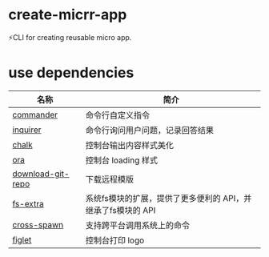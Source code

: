 # create-micrr-app
⚡CLI for creating reusable micro app.


# use dependencies
|  名称   | 简介  |
|  ----  | ----  |
| [commander](https://github.com/tj/commander.js/blob/master/Readme_zh-CN.md)  | 命令行自定义指令 |
| [inquirer](https://github.com/SBoudrias/Inquirer.js/)  | 命令行询问用户问题，记录回答结果 |
| [chalk](https://www.npmjs.com/package/chalk)  | 控制台输出内容样式美化 |
| [ora](https://www.npmjs.com/package/ora)  | 控制台 loading 样式 |
| [download-git-repo](https://www.npmjs.com/package/download-git-repo)  | 下载远程模版 |
| [fs-extra](https://www.npmjs.com/package/fs-extra)  | 系统fs模块的扩展，提供了更多便利的 API，并继承了fs模块的 API |
| [cross-spawn](https://www.npmjs.com/package/cross-spawn)  | 支持跨平台调用系统上的命令 |
| [figlet](https://www.npmjs.com/package/figlet)  | 控制台打印 logo |